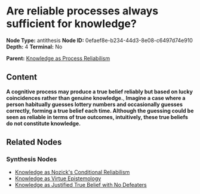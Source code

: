 # Are reliable processes always sufficient for knowledge?

**Node Type:** antithesis
**Node ID:** 0efaef8e-b234-44d3-8e08-c6497d74e910
**Depth:** 4
**Terminal:** No

**Parent:** [Knowledge as Process Reliabilism](knowledge-as-process-reliabilism-synthesis-1b0946ab-f1e7-49e1-afd4-dd7c53fa1314.md)

## Content

**A cognitive process may produce a true belief reliably but based on lucky coincidences rather than genuine knowledge.**, **Imagine a case where a person habitually guesses lottery numbers and occasionally guesses correctly, forming a true belief each time. Although the guessing could be seen as reliable in terms of true outcomes, intuitively, these true beliefs do not constitute knowledge.**

## Related Nodes

### Synthesis Nodes

- [Knowledge as Nozick's Conditional Reliabilism](knowledge-as-nozicks-conditional-reliabilism-synthesis-0adefef9-6b04-4ccd-8af7-5ce921b8d452.md)
- [Knowledge as Virtue Epistemology](knowledge-as-virtue-epistemology-synthesis-7cde8d51-7867-4d6f-a5bb-56e62c60894a.md)
- [Knowledge as Justified True Belief with No Defeaters](knowledge-as-justified-true-belief-with-no-defeaters-synthesis-f4da7bd6-c937-4307-abbc-6ff5e251f36a.md)
